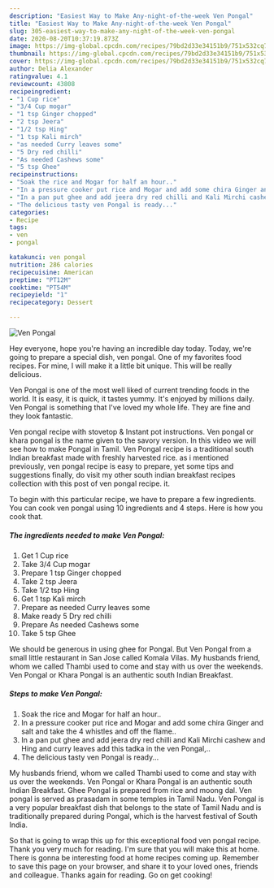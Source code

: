 ```yaml
---
description: "Easiest Way to Make Any-night-of-the-week Ven Pongal"
title: "Easiest Way to Make Any-night-of-the-week Ven Pongal"
slug: 305-easiest-way-to-make-any-night-of-the-week-ven-pongal
date: 2020-08-20T10:37:19.873Z
image: https://img-global.cpcdn.com/recipes/79bd2d33e34151b9/751x532cq70/ven-pongal-recipe-main-photo.jpg
thumbnail: https://img-global.cpcdn.com/recipes/79bd2d33e34151b9/751x532cq70/ven-pongal-recipe-main-photo.jpg
cover: https://img-global.cpcdn.com/recipes/79bd2d33e34151b9/751x532cq70/ven-pongal-recipe-main-photo.jpg
author: Delia Alexander
ratingvalue: 4.1
reviewcount: 43808
recipeingredient:
- "1 Cup rice"
- "3/4 Cup mogar"
- "1 tsp Ginger chopped"
- "2 tsp Jeera"
- "1/2 tsp Hing"
- "1 tsp Kali mirch"
- "as needed Curry leaves some"
- "5 Dry red chilli"
- "As needed Cashews some"
- "5 tsp Ghee"
recipeinstructions:
- "Soak the rice and Mogar for half an hour.."
- "In a pressure cooker put rice and Mogar and add some chira Ginger and salt and take the 4 whistles and off the flame.."
- "In a pan put ghee and add jeera dry red chilli and Kali Mirchi cashew and Hing and curry leaves add this tadka in the ven Pongal,.."
- "The delicious tasty ven Pongal is ready..."
categories:
- Recipe
tags:
- ven
- pongal

katakunci: ven pongal 
nutrition: 286 calories
recipecuisine: American
preptime: "PT12M"
cooktime: "PT54M"
recipeyield: "1"
recipecategory: Dessert

---
```



![Ven Pongal](https://img-global.cpcdn.com/recipes/79bd2d33e34151b9/751x532cq70/ven-pongal-recipe-main-photo.jpg)

Hey everyone, hope you're having an incredible day today. Today, we're going to prepare a special dish, ven pongal. One of my favorites food recipes. For mine, I will make it a little bit unique. This will be really delicious.

Ven Pongal is one of the most well liked of current trending foods in the world. It is easy, it is quick, it tastes yummy. It's enjoyed by millions daily. Ven Pongal is something that I've loved my whole life. They are fine and they look fantastic.

Ven pongal recipe with stovetop &amp; Instant pot instructions. Ven pongal or khara pongal is the name given to the savory version. In this video we will see how to make Pongal in Tamil. Ven Pongal recipe is a traditional south Indian breakfast made with freshly harvested rice. as i mentioned previously, ven pongal recipe is easy to prepare, yet some tips and suggestions finally, do visit my other south indian breakfast recipes collection with this post of ven pongal recipe. it.


To begin with this particular recipe, we have to prepare a few ingredients. You can cook ven pongal using 10 ingredients and 4 steps. Here is how you cook that.

<!--inarticleads1-->

##### The ingredients needed to make Ven Pongal:

1. Get 1 Cup rice
1. Take 3/4 Cup mogar
1. Prepare 1 tsp Ginger chopped
1. Take 2 tsp Jeera
1. Take 1/2 tsp Hing
1. Get 1 tsp Kali mirch
1. Prepare as needed Curry leaves some
1. Make ready 5 Dry red chilli
1. Prepare As needed Cashews some
1. Take 5 tsp Ghee


We should be generous in using ghee for Pongal. But Ven Pongal from a small little restaurant in San Jose called Komala Vilas. My husbands friend, whom we called Thambi used to come and stay with us over the weekends. Ven Pongal or Khara Pongal is an authentic south Indian Breakfast. 

<!--inarticleads2-->

##### Steps to make Ven Pongal:

1. Soak the rice and Mogar for half an hour..
1. In a pressure cooker put rice and Mogar and add some chira Ginger and salt and take the 4 whistles and off the flame..
1. In a pan put ghee and add jeera dry red chilli and Kali Mirchi cashew and Hing and curry leaves add this tadka in the ven Pongal,..
1. The delicious tasty ven Pongal is ready...


My husbands friend, whom we called Thambi used to come and stay with us over the weekends. Ven Pongal or Khara Pongal is an authentic south Indian Breakfast. Ghee Pongal is prepared from rice and moong dal. Ven pongal is served as prasadam in some temples in Tamil Nadu. Ven Pongal is a very popular breakfast dish that belongs to the state of Tamil Nadu and is traditionally prepared during Pongal, which is the harvest festival of South India. 

So that is going to wrap this up for this exceptional food ven pongal recipe. Thank you very much for reading. I'm sure that you will make this at home. There is gonna be interesting food at home recipes coming up. Remember to save this page on your browser, and share it to your loved ones, friends and colleague. Thanks again for reading. Go on get cooking!

